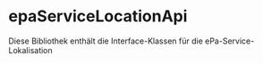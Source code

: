 # epaServiceLocationApi

Diese Bibliothek enthält die Interface-Klassen für die ePa-Service-Lokalisation
